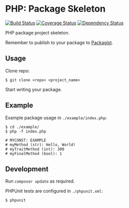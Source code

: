 PHP: Package Skeleton
=====================

[![Build Status](https://travis-ci.org/rocketphp/html.svg?branch=master)](https://travis-ci.org/ericmdev/php.package.svg)
[![Coverage Status](https://coveralls.io/repos/ericmdev/php.package/badge.svg?branch=develop&service=github)](https://coveralls.io/github/ericmdev/php.package?branch=develop)
[![Dependency Status](https://www.versioneye.com/user/projects/5681f7a2eb4f47003c0009a3/badge.svg?style=flat)](https://www.versioneye.com/user/projects/5681f7a2eb4f47003c0009a3)

PHP package project skeleton.

Remember to publish to your package to [Packagist](https://packagist.org/).

Usage
-----

Clone repo:

    $ git clone <repo> <project_name>

Start writing your package.

Example
-------

Example package usage in `./example/index.php`:

    $ cd ./example/
    $ php -f index.php
    
    # MYCONST: EXAMPLE
    # myMethod (str): Hello, World!
    # myTraitMethod (int): 300
    # myFinalMethod (bool): 1

Development
-----------

Run `composer update` as required.

PHPUnit tests are configured in `./phpunit.xml`:

    $ phpunit
